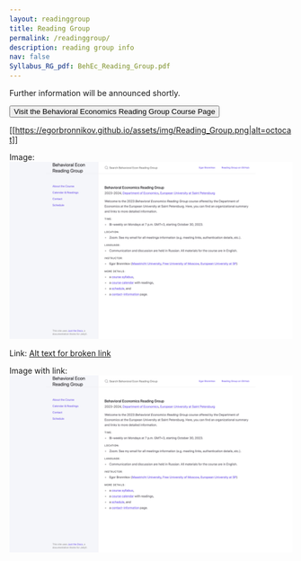 ```yaml
---
layout: readinggroup
title: Reading Group
permalink: /readinggroup/
description: reading group info 
nav: false
Syllabus_RG_pdf: BehEc_Reading_Group.pdf
---
```


Further information will be announced shortly.

<form action="https://econreadinggroup.github.io">
    <input type="submit" value="Visit the Behavioral Economics Reading Group Course Page" />
</form>

[[https://egorbronnikov.github.io/assets/img/Reading_Group.png|alt=octocat]]



Image:
![Alt text for broken image link](assets/img/Reading_Group.png)

Link:
[Alt text for broken link](httsp://example.com)

Image with link:
[![Alt text for broken image link](assets/img/Reading_Group.png)](https://econreadinggroup.github.io)

